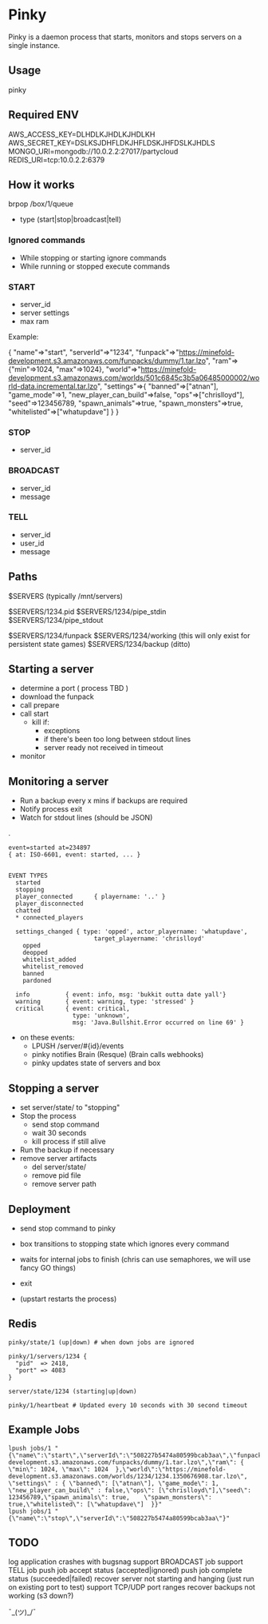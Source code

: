 # Pinky

Pinky is a daemon process that starts, monitors and stops servers on a single instance.

## Usage

pinky <box-id>

## Required ENV

AWS_ACCESS_KEY=DLHDLKJHDLKJHDLKH
AWS_SECRET_KEY=DSLKSJDHFLDKJHFLDSKJHFDSLKJHDLS
MONGO_URI=mongodb://10.0.2.2:27017/partycloud
REDIS_URI=tcp:10.0.2.2:6379

## How it works

brpop /box/1/queue
  - type (start|stop|broadcast|tell)

### Ignored commands
* While stopping or starting ignore commands
* While running or stopped execute commands

### START
  - server_id
  - server settings
  - max ram

Example:

{
  "name"=>"start",
  "serverId"=>"1234",
  "funpack"=>"https://minefold-development.s3.amazonaws.com/funpacks/dummy/1.tar.lzo",
  "ram"=>{"min"=>1024, "max"=>1024},
  "world"=>"https://minefold-development.s3.amazonaws.com/worlds/501c6845c3b5a06485000002/world-data.incremental.tar.lzo",
  "settings"=>{
    "banned"=>["atnan"],
    "game_mode"=>1,
    "new_player_can_build"=>false,
    "ops"=>["chrislloyd"],
    "seed"=>123456789,
    "spawn_animals"=>true,
    "spawn_monsters"=>true,
    "whitelisted"=>["whatupdave"]
  }
}


### STOP
  - server_id

### BROADCAST
  - server_id
  - message

### TELL
  - server_id
  - user_id
  - message
  
## Paths

$SERVERS (typically /mnt/servers)

$SERVERS/1234.pid
$SERVERS/1234/pipe_stdin
$SERVERS/1234/pipe_stdout

$SERVERS/1234/funpack
$SERVERS/1234/working   (this will only exist for persistent state games)
$SERVERS/1234/backup    (ditto)

## Starting a server
* determine a port       ( process TBD )
* download the funpack
* call prepare
* call start
    - kill if:
      - exceptions
      - if there's been too long between stdout lines
      - server ready not received in timeout
* monitor

## Monitoring a server
* Run a backup every x mins if backups are required
* Notify process exit
* Watch for stdout lines (should be JSON)

.
    
    event=started at=234897
    { at: ISO-6601, event: started, ... }
    
    
    EVENT TYPES
      started
      stopping
      player_connected      { playername: '..' }
      player_disconnected
      chatted
      * connected_players
    
      settings_changed { type: 'opped', actor_playername: 'whatupdave',
                            target_playername: 'chrislloyd'
        opped
        deopped
        whitelist_added
        whitelist_removed
        banned
        pardoned
    
      info          { event: info, msg: 'bukkit outta date yall'}
      warning       { event: warning, type: 'stressed' }
      critical      { event: critical,
                      type: 'unknown',
                      msg: 'Java.Bullshit.Error occurred on line 69' }

* on these events:
  - LPUSH /server/#{id}/events
  - pinky notifies Brain (Resque) (Brain calls webhooks)
  - pinky updates state of servers and box

## Stopping a server
* set server/state/<server-id> to "stopping"
* Stop the process
  - send stop command
  - wait 30 seconds
  - kill process if still alive
* Run the backup if necessary
* remove server artifacts
  - del server/state/<server-id>
  - remove pid file
  - remove server path

## Deployment

* send stop command to pinky
* box transitions to stopping state which ignores every command
* waits for internal jobs to finish (chris can use semaphores, we will use fancy GO things)
* exit

* (upstart restarts the process)

## Redis

    pinky/state/1 (up|down) # when down jobs are ignored

    pinky/1/servers/1234 {
      "pid"  => 2418,
      "port" => 4083
    }

    server/state/1234 (starting|up|down)

    pinky/1/heartbeat # Updated every 10 seconds with 30 second timeout
    

## Example Jobs

    lpush jobs/1 "{\"name\":\"start\",\"serverId\":\"508227b5474a80599bcab3aa\",\"funpack\":\"https://minefold-development.s3.amazonaws.com/funpacks/dummy/1.tar.lzo\",\"ram\": { \"min\": 1024, \"max\": 1024  },\"world\":\"https://minefold-development.s3.amazonaws.com/worlds/1234/1234.1350676908.tar.lzo\", \"settings\" : { \"banned\": [\"atnan\"], \"game_mode\": 1, \"new_player_can_build\" : false,\"ops\": [\"chrislloyd\"],\"seed\": 123456789,\"spawn_animals\": true,    \"spawn_monsters\": true,\"whitelisted\": [\"whatupdave\"]  }}"
    lpush jobs/1 "{\"name\":\"stop\",\"serverId\":\"508227b5474a80599bcab3aa\"}"

## TODO

log application crashes with bugsnag
support BROADCAST job
support TELL job
push job accept status (accepted|ignored)
push job complete status (succeeded|failed)
recover server not starting and hanging (just run on existing port to test)
support TCP/UDP port ranges
recover backups not working (s3 down?)

¯\_(ツ)_/¯